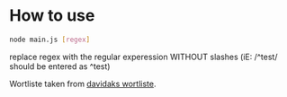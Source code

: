 # How to use
``` sh
node main.js [regex]
```
replace regex with the regular experession WITHOUT slashes (iE: /^test/ should be entered as ^test)

Wortliste taken from [davidaks wortliste](https://github.com/davidak/wortliste).

